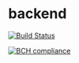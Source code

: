 # backend
[![Build Status](https://travis-ci.org/RestaurantChainBSU/backend.svg?branch=dev)](https://travis-ci.org/RestaurantChainBSU/backend)

[![BCH compliance](https://bettercodehub.com/edge/badge/RestaurantChainBSU/backend?branch=main)](https://bettercodehub.com/)
